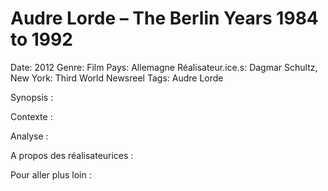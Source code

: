 # Audre Lorde – The Berlin Years 1984 to 1992

Date: 2012
Genre: Film
Pays: Allemagne
Réalisateur.ice.s: Dagmar Schultz, New York: Third World Newsreel
Tags: Audre Lorde

Synopsis : 

Contexte : 

Analyse : 

A propos des réalisateurices : 

Pour aller plus loin :